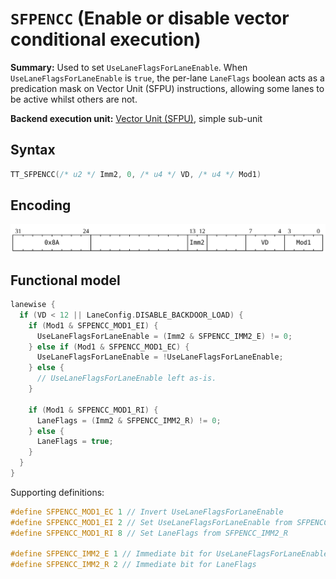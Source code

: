 # `SFPENCC` (Enable or disable vector conditional execution)

**Summary:** Used to set `UseLaneFlagsForLaneEnable`. When `UseLaneFlagsForLaneEnable` is `true`, the per-lane `LaneFlags` boolean acts as a predication mask on Vector Unit (SFPU) instructions, allowing some lanes to be active whilst others are not.

**Backend execution unit:** [Vector Unit (SFPU)](VectorUnit.md), simple sub-unit

## Syntax

```c
TT_SFPENCC(/* u2 */ Imm2, 0, /* u4 */ VD, /* u4 */ Mod1)
```

## Encoding

![](../../../Diagrams/Out/Bits32_SFPENCC.svg)

## Functional model

```c
lanewise {
  if (VD < 12 || LaneConfig.DISABLE_BACKDOOR_LOAD) {
    if (Mod1 & SFPENCC_MOD1_EI) {
      UseLaneFlagsForLaneEnable = (Imm2 & SFPENCC_IMM2_E) != 0;
    } else if (Mod1 & SFPENCC_MOD1_EC) {
      UseLaneFlagsForLaneEnable = !UseLaneFlagsForLaneEnable;
    } else {
      // UseLaneFlagsForLaneEnable left as-is.
    }

    if (Mod1 & SFPENCC_MOD1_RI) {
      LaneFlags = (Imm2 & SFPENCC_IMM2_R) != 0;
    } else {
      LaneFlags = true;
    }
  }
}
```

Supporting definitions:
```c
#define SFPENCC_MOD1_EC 1 // Invert UseLaneFlagsForLaneEnable
#define SFPENCC_MOD1_EI 2 // Set UseLaneFlagsForLaneEnable from SFPENCC_IMM2_E 
#define SFPENCC_MOD1_RI 8 // Set LaneFlags from SFPENCC_IMM2_R

#define SFPENCC_IMM2_E 1 // Immediate bit for UseLaneFlagsForLaneEnable
#define SFPENCC_IMM2_R 2 // Immediate bit for LaneFlags
```

